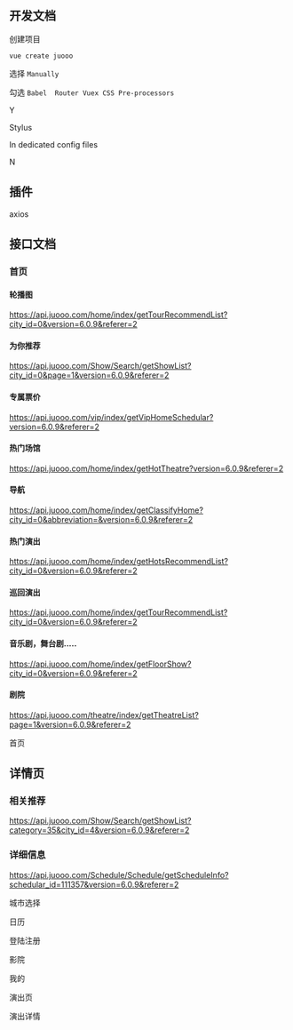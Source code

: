 ## 开发文档

创建项目

`vue create juooo`

选择 `Manually`

勾选 `Babel  Router Vuex CSS Pre-processors`

Y

Stylus

In dedicated config files

N

## 插件

axios

## 接口文档

### 首页

#### 		轮播图

https://api.juooo.com/home/index/getTourRecommendList?city_id=0&version=6.0.9&referer=2

#### 		为你推荐

https://api.juooo.com/Show/Search/getShowList?city_id=0&page=1&version=6.0.9&referer=2

#### 		专属票价

https://api.juooo.com/vip/index/getVipHomeSchedular?version=6.0.9&referer=2

#### 		热门场馆

https://api.juooo.com/home/index/getHotTheatre?version=6.0.9&referer=2

#### 		导航

https://api.juooo.com/home/index/getClassifyHome?city_id=0&abbreviation=&version=6.0.9&referer=2

#### 		热门演出

https://api.juooo.com/home/index/getHotsRecommendList?city_id=0&version=6.0.9&referer=2

#### 		巡回演出

https://api.juooo.com/home/index/getTourRecommendList?city_id=0&version=6.0.9&referer=2

#### 		音乐剧，舞台剧.....

https://api.juooo.com/home/index/getFloorShow?city_id=0&version=6.0.9&referer=2

#### 	剧院

https://api.juooo.com/theatre/index/getTheatreList?page=1&version=6.0.9&referer=2





首页

## 详情页

### 相关推荐 

https://api.juooo.com/Show/Search/getShowList?category=35&city_id=4&version=6.0.9&referer=2

### 详细信息

https://api.juooo.com/Schedule/Schedule/getScheduleInfo?schedular_id=111357&version=6.0.9&referer=2

城市选择

日历

登陆注册

影院

我的

演出页

演出详情







